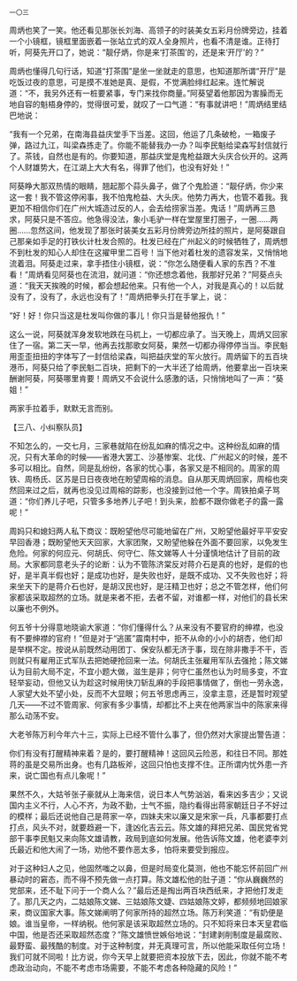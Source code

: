     一〇三 

   周炳也笑了一笑。他还看见那张长刘海、高领子的时装美女五彩月份牌旁边，挂着一个小镜框，镜框里面嵌着一张站立式的双人全身照片，也看不清是谁。正待打听，阿葵先开口了，她说：“靓仔炳，你是来‘打茶围’的，还是来‘开厅’的？”

   周炳也懂得几句行话，知道“打茶围”是坐一坐就走的意思，也知道那所谓“开厅”是吃饭过夜的意思，可是摸不准她是真、是假，不觉满脸绯红起来。连忙解说道：“不，我另外还有一桩要紧事，专门来找你商量。”阿葵望着他那因为害臊而无地自容的魁梧身停的，觉得很可爱，就叹了一口气道：“有事就讲吧！”周炳结里结巴地说：

   “我有一个兄弟，在南海县益庆堂手下当差。这回，他运了几条破枪，一箱废子弹，路过九江，叫梁森拣走了。你能不能替我办一办？叫李民魁给梁森写封信就行了。茶钱，自然也是有的。你要知道，那益庆堂是鬼枪益跟大头庆合伙开的。这两个人财雄势大，在江湖上大大有名，得罪了他们，也没有好处！”

   阿葵睁大那双热情的眼睛，翘起那个蒜头鼻子，做了个鬼脸道：“靓仔炳，你少来这一套！我不管这停闲事，我不怕鬼枪益、大头庆。他势力再大，也管不着我。我更加不相信你们在广州大城造过反的人，会去给捞家当差。鬼话！”周炳再三恳求，阿葵只是不答应。他急得没法，象小毛驴一样在堂屋里打圈子，一圈……两圈……忽然这间，他发现了那张时装美女五彩月份牌旁边所挂的照片，是阿葵跟自己那亲如手足的打铁伙计杜发合照的。杜发已经在广州起义的时候牺牲了，周炳想不到杜发的知心人却住在这擢甲里二百号！当下他对着杜发的遗容发呆，又悄悄地流着泪。阿葵走过来，拿手捂住小镜框，说：“你怎么随便看人家的东西？不准看！”周炳看见阿葵也在流泪，就问道：“你还想念着他，我那好兄弟？”阿葵点头道：“我天天挨晚的时候，都会想起他来。只有他一个人，对我是真心的！以后就没有了，没有了，永远也没有了！”周炳把拳头打在手掌上，说：

   “好！好！你只当这是杜发叫你做的事儿！你只当是替他报仇！”

   这么一说，阿葵就浑身发软地跌在马杌上，一切都应承了。当天晚上，周炳又回家住了一宿。第二天一早，他再去找那歌女阿葵，果然一切都办得停停当当。李民魁用歪歪扭扭的字体写了一封信给梁森，叫把益庆堂的军火放行。周炳留下的五百块港币，阿葵只给了李民魁二百块，把剩下的一大半还了给周炳，他要拿出一百块来酬谢阿葵，阿葵哪里肯要！周炳又不会说什么感激的话，只悄悄地叫了一声：“葵姐！”

   两家手拉着手，默默无言而别。

   【三八、小纠察队员】

   不知怎么的，一交七月，三家巷就陷在纷乱如麻的情况之中。这种纷乱如麻的情况，只有大革命的时候——省港大罢工、沙基惨案、北伐、广州起义的时候，差不多可以相比。自然，同是乱纷纷，各家的忧心事，各家又是不相同的。周家的周铁、周杨氏、区苏是日日夜夜地在盼望周榕的消息。自从那天周炳回家，周榕也突然回来过之后，就再也没见过周榕的踪影，也没接到过他一个字。周铁拍桌子骂道：“你们养儿子吧，只管多多地养儿子吧！到头来，脸都不跟你做老子的露一露呢！”

   周妈只和媳妇两人私下商议：既盼望他尽可能地留在广州，又盼望他最好平平安安早回香港；既盼望他天天回家，大家团聚，又盼望他躲在外面不要回家，以免发生危险。何家的何应元、何胡氏、何守仁、陈文娣等人十分谨慎地估计了目前的政局。大家都同意老头子的论断：认为不管陈济棠反对蒋介石是真的也好，是假的也好，是半真半假也好；是成功也好，是失败也好，是既不成功、又不失败也好；将来坐天下的是蒋介石也好，是胡汉民也好，是汪精卫也好；总之不管怎样，他们何家都该采取超然的立场。就是来者不拒，去者不留，对谁都一样，对他们的县长宋以廉也不例外。

   何五爷十分得意地晓谕大家道：“你们懂得什么？从来没有不要官府的绅襟，也没有不要绅襟的官府！”但是对于“逃匿”震南村中，拒不从命的小小的胡杏，他们却是举棋不定。按说从前既然动用团丁、保安队都无济于事，现在除非撒手不干，否则就只有雇用正式军队去把她硬抢回来一法。何胡氏主张雇用军队去强抢；陈文娣认为目前大局不定，不宜小题大做，滋生是非；何守仁虽然也认为时局多变，不宜轻举妄动，但他又认为趁这时候用快刀斩乱麻的手段把事情做了，倒也一劳永逸，人家望大处不望小处，反而不大显眼；何五爷思虑再三，没拿主意，还是暂时观望几天——不过不管周家、何家有多少事情，却都比不上夹在他两家当中的陈家来得那么动荡不安。

   大老爷陈万利今年六十三，实际上已经不管什么事了，但仍然对大家提出警告道：

   你们有没有打醒精神来着？是的，要打醒精神！这回风云险恶，和往日不同。那姓蒋的虽是交易所出身。也有几路板斧，这回只怕也支撑不住。正所谓内忧外患一齐来，说亡国也有点儿象呢！”

   果然不久，大姑爷张子豪就从上海来信，说日本人气势汹汹，看来凶多吉少；又说国内主义不行，人心不齐，为政不勤，士气不振，隐约看得出蒋家朝廷日子不好过的模样；最后还说他自己是蒋家一卒，四妹夫宋以廉又是宋家一兵，凡事都要打点打点，风头不对，就要趋避一下，逢凶化吉云云。陈文雄的拜把兄弟、国民党省党部干事李民魁又来向陈文雄请教，政局到底如何发展。他告诉陈文雄，他老婆李刘氏最近和他大闹了一场，劝他不要作恶太多，怕将来要受到报应。

   对于这种妇人之见，他固然嗤之以鼻，但是时局变化莫测，他也不能忘怀前回广州暴动时的窘态，而不得不预先做一点打算。陈文雄松他的肚子道：“你从巍巍然的党部来，还不耻下问于一个商人么？”最后还是掏出两百块西纸来，才把他打发走了。那几天之内，二姑娘陈文娣、三姑娘陈文婕、四姑娘陈文婷，都频频地回娘家来，商议国家大事。陈文娣阐明了何家所持的超然立场。陈万利笑道：“有奶便是娘。谁当皇帝，一样纳税。他何家是该采取超然立场的。只不知将来日本天皇君临中国，他是否还采取超然态度？”陈文雄愤世嫉俗地说：“封建剥削制度是最腐败、最野蛮、最残酷的制度。对于这种制度，并无真理可言，所以他能采取任何立场！我们可就不同啦！比方说，你今天早上就要把资本投放下去，因此，你就不能不考虑政治动向，不能不考虑市场需要，不能不考虑各种隐藏的风险！”

